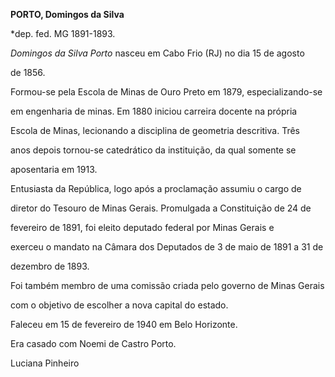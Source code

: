 **PORTO, Domingos da Silva**



\*dep. fed. MG 1891-1893.



*Domingos da Silva Porto* nasceu em Cabo Frio (RJ) no dia 15 de agosto

de 1856.



Formou-se pela Escola de Minas de Ouro Preto em 1879, especializando-se

em engenharia de minas. Em 1880 iniciou carreira docente na própria

Escola de Minas, lecionando a disciplina de geometria descritiva. Três

anos depois tornou-se catedrático da instituição, da qual somente se

aposentaria em 1913.



Entusiasta da República, logo após a proclamação assumiu o cargo de

diretor do Tesouro de Minas Gerais. Promulgada a Constituição de 24 de

fevereiro de 1891, foi eleito deputado federal por Minas Gerais e

exerceu o mandato na Câmara dos Deputados de 3 de maio de 1891 a 31 de

dezembro de 1893.



Foi também membro de uma comissão criada pelo governo de Minas Gerais

com o objetivo de escolher a nova capital do estado.



Faleceu em 15 de fevereiro de 1940 em Belo Horizonte.



Era casado com Noemi de Castro Porto.



Luciana Pinheiro



